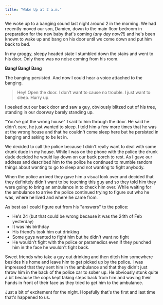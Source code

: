```yaml
---
title: "Wake Up at 2 a.m."
---
```

<p>We woke up to a banging sound last night around 2 in the morning.  We had recently moved our son, Damien, down to the main floor bedroom in preparation for the new baby that's coming (<em>any day now?!</em>) and he's been known to wake up and bang on his door until we come down and put him back to bed.</p>
<p>In my groggy, sleepy headed state I stumbled down the stairs and went to his door.  Only there was no noise coming from his room.</p>
<p><strong>Bang!  Bang!  Bang</strong></p>
<p>The banging persisted.  And now I could hear a voice attached to the banging.</p>
<blockquote><p>Hey!  Open the door.  I don't want to cause no trouble.  I just want to sleep.  Hurry up.</p></blockquote>
<p>I peeked out our back door and saw a guy, obviously blitzed out of his tree, standing in our doorway barely standing up.</p>
<p>"You've got the wrong house" I said to him through the door.  He said he didn't care, he just wanted to sleep.  I told him a few more times that he was at the wrong house and that he couldn't come sleep here but he persisted in banging and asking to be let in.</p>
<p>We decided to call the police because I didn't really want to deal with some drunk dude in my house.  While I was on the phone with the police the drunk dude decided he would lay down on our back porch to rest.  As I gave our address and described him to the police he continued to mumble random things about wanting to go to sleep and not wanting to fight anybody.</p>
<p>When the police arrived they gave him a visual look over and decided that they definitely didn't want to be touching this guy and so they told him they were going to bring an ambulance in to check him over.  While waiting for the ambulance to arrive the police continued trying to figure out who he was, where he lived and where he came from.</p>
<p>As best as I could figure out from his "answers" to the police:</p>
<ul>
<li>He's 24 (but that could be wrong because it was the 24th of Feb yesterday)</li>
<li>It was his birthday</li>
<li>His friend's took him out drinking</li>
<li>Some guys wanted to fight him but he didn't want no fight</li>
<li>He wouldn't fight with the police or paramedics even if they punched him in the face he wouldn't fight back.</li>
</ul>
<p>Sweet friends who take a guy out drinking and then ditch him somewhere besides his home and leave him to get picked up by the police.  I was impressed that they sent him in the ambulance and that they didn't just throw him in the back of the police car to sober up.  He obviously stunk quite a bit because the cops kept taking steps back from him and waving their hands in front of their face as they tried to get him to the ambulance.</p>
<p>Just a bit of excitement for the night.  Hopefully that's the first and last time that's happened to us.</p>
